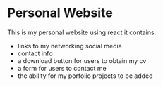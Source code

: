 # Personal Website
This is my personal website using react it contains:
- links to my networking social media
- contact info
- a download button for users to obtain my cv
- a form for users to contact me
- the ability for my porfolio projects to be added
